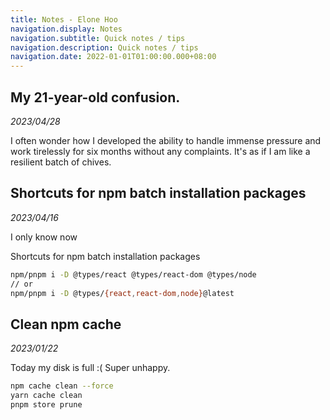 ```yaml
---
title: Notes - Elone Hoo
navigation.display: Notes
navigation.subtitle: Quick notes / tips
navigation.description: Quick notes / tips
navigation.date: 2022-01-01T01:00:00.000+08:00
---
```


<article>

## My 21-year-old confusion.

_2023/04/28_

I often wonder how I developed the ability to handle immense pressure and work tirelessly for six months without any complaints. It's as if I am like a resilient batch of chives.

</article>

<article>

## Shortcuts for npm batch installation packages

_2023/04/16_

I only know now

Shortcuts for npm batch installation packages

```bash
npm/pnpm i -D @types/react @types/react-dom @types/node
// or
npm/pnpm i -D @types/{react,react-dom,node}@latest
```

</article>

<article>

## Clean npm cache

_2023/01/22_

Today my disk is full :( Super unhappy.

```bash
npm cache clean --force
yarn cache clean
pnpm store prune
```

</article>

